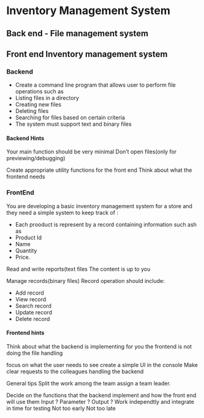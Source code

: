 # Inventory Management System

## Back end - File management system

## Front end Inventory management system

### Backend

- Create a command line program that allows user to perform  file operations such as
- Listing files in a directory
- Creating new files
- Deleting files
- Searching for files based on certain criteria
- The system must support text and binary files

#### Backend Hints

Your main function should be very minimal
Don’t open files(only for previewing/debugging)

Create appropriate utility functions for the front end
Think about what the frontend needs

### FrontEnd

You are developing a basic inventory management system for a store and they need a simple system to keep track of :

- Each prooduct is represent by a record containing information such ash as 
- Product Id
- Name
- Quantity
- Price.

Read and write reports(text files
The content is up to you

Manage records(binary files)
Record operation should include:

- Add record
- View record
- Search record
- Update record
- Delete record

#### Frontend hints

Think about what the backend is implementing for you
the frontend is not doing the file handling

focus on what the user needs to see create a simple UI in the console
Make clear requests to the colleagues handling the backend

General tips Split the work among the team assign a team leader.

Decide on the functions that the backend implement and how the front end will use them
Input ? Parameter ? Output ?
Work independtly and integrate in time for testing
Not too early Not too late
